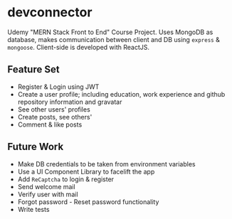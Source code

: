 # devconnector

Udemy "MERN Stack Front to End" Course Project. Uses MongoDB as database, makes communication between client and DB using `express` & `mongoose`. Client-side is developed with ReactJS.

## Feature Set

- Register & Login using JWT
- Create a user profile; including education, work experience and github repository information and gravatar
- See other users' profiles
- Create posts, see others'
- Comment & like posts

## Future Work

- Make DB credentials to be taken from environment variables
- Use a UI Component Library to facelift the app
- Add `ReCaptcha` to login & register
- Send welcome mail
- Verify user with mail
- Forgot password - Reset password functionality
- Write tests
